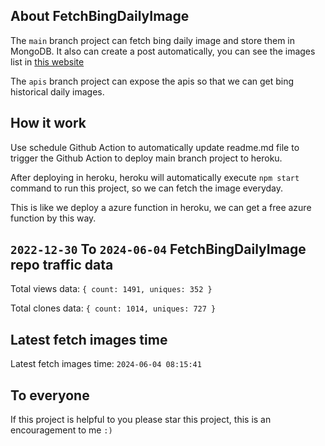 ## About FetchBingDailyImage

The `main` branch project can fetch bing daily image and store them in MongoDB.
It also can create a post automatically, you can see the images list in [this website](https://oursalbum.netlify.app)

The `apis` branch project can expose the apis so that we can get bing historical daily images.

## How it work

Use schedule Github Action to automatically update readme.md file to trigger the Github Action to deploy main branch project to heroku.

After deploying in heroku, heroku will automatically execute `npm start` command to run this project, so we can fetch the image everyday.

This is like we deploy a azure function in heroku, we can get a free azure function by this way.

## `2022-12-30` To `2024-06-04` FetchBingDailyImage repo traffic data

Total views data: `{ count: 1491, uniques: 352 }`

Total clones data: `{ count: 1014, uniques: 727 }`

## Latest fetch images time

Latest fetch images time: `2024-06-04 08:15:41`

## To everyone

If this project is helpful to you please star this project, this is an encouragement to me `:)`



